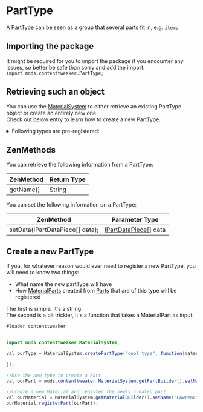 # PartType

A PartType can be seen as a group that several parts fit in, e.g. `items`

## Importing the package
It might be required for you to import the package if you encounter any issues, so better be safe than sorry and add the import.  
`import mods.contenttweaker.PartType;` 

## Retrieving such an object
You can use the [MaterialSystem](/Mods/Contenttweaker/Materials/MaterialSystem) to either retrieve an existing PartType object or create an entirely new one.  
Check out below entry to learn how to create a new PartType.

<details>
	<summary>Following types are pre-registered:</summary>
	<ul>
		<li>item</li>
		<li>block</li>
		<li>ore</li>
		<li>fluid</li>
		<li>armor</li>
	</ul>
</details>


## ZenMethods
You can retrieve the following information from a PartType:

| ZenMethod            | Return Type                            |
|----------------------|----------------------------------------|
| getName()            | String                                 |

You can set the following information on a PartType:

| ZenMethod                       | Parameter Type                         |
|---------------------------------|----------------------------------------|
| setData(IPartDataPiece[] data); | [IPartDataPiece](PartDataPiece)[] data |


## Create a new PartType
If you, for whatever reason would ever need to register a new PartType, you will need to know two things:

- What name the new partType will have
- How [MaterialParts](/Mods/Contenttweaker/Materials/Materials/MaterialPart) created from [Parts](Part) that are of this type will be registered

The first is simple, it's a string.  
The second is a bit trickier, it's a function that takes a MaterialPart as input:

```JAVA
#loader contenttweaker


import mods.contenttweaker.MaterialSystem;

val ourType = MaterialSystem.createPartType("cool_type", function(materialPart){

});

//Use the new type to create a Part
val ourPart = mods.contenttweaker.MaterialSystem.getPartBuilder().setName("cool_part").setPartType(ourType).build();

//Create a new Material and register the newly created part.
val ourMaterial = MaterialSystem.getMaterialBuilder().setName("Lawrencium").setColor(15426660).build();
ourMaterial.registerPart(ourPart);

```